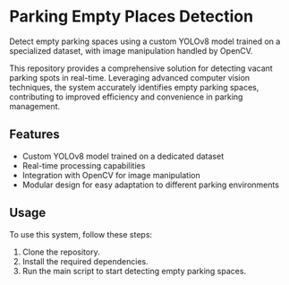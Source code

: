 # Parking Empty Places Detection

Detect empty parking spaces using a custom YOLOv8 model trained on a specialized dataset, with image manipulation handled by OpenCV.

This repository provides a comprehensive solution for detecting vacant parking spots in real-time. Leveraging advanced computer vision techniques, the system accurately identifies empty parking spaces, contributing to improved efficiency and convenience in parking management.

## Features

- Custom YOLOv8 model trained on a dedicated dataset
- Real-time processing capabilities
- Integration with OpenCV for image manipulation
- Modular design for easy adaptation to different parking environments

## Usage

To use this system, follow these steps:
1. Clone the repository.
2. Install the required dependencies.
3. Run the main script to start detecting empty parking spaces.

